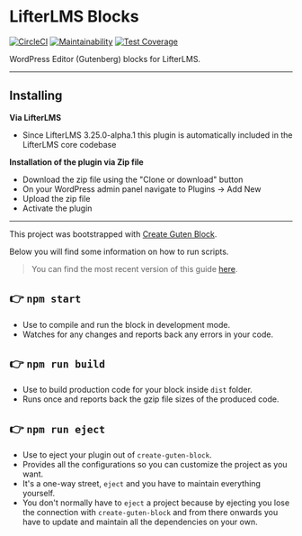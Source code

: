 LifterLMS Blocks
================

[![CircleCI](https://circleci.com/gh/gocodebox/lifterlms-blocks.svg?style=svg)](https://circleci.com/gh/gocodebox/lifterlms-blocks)
[![Maintainability](https://api.codeclimate.com/v1/badges/49df50fa2a04ab1f8e55/maintainability)](https://codeclimate.com/github/gocodebox/lifterlms-blocks/maintainability)
[![Test Coverage](https://api.codeclimate.com/v1/badges/49df50fa2a04ab1f8e55/test_coverage)](https://codeclimate.com/github/gocodebox/lifterlms-blocks/test_coverage)

WordPress Editor (Gutenberg) blocks for LifterLMS.

---

## Installing

**Via LifterLMS**

+ Since LifterLMS 3.25.0-alpha.1 this plugin is automatically included in the LifterLMS core codebase

**Installation of the plugin via Zip file**

+ Download the zip file using the "Clone or download" button
+ On your WordPress admin panel navigate to Plugins -> Add New
+ Upload the zip file
+ Activate the plugin

---

This project was bootstrapped with [Create Guten Block](https://github.com/ahmadawais/create-guten-block).

Below you will find some information on how to run scripts.

>You can find the most recent version of this guide [here](https://github.com/ahmadawais/create-guten-block).

## 👉  `npm start`
- Use to compile and run the block in development mode.
- Watches for any changes and reports back any errors in your code.

## 👉  `npm run build`
- Use to build production code for your block inside `dist` folder.
- Runs once and reports back the gzip file sizes of the produced code.

## 👉  `npm run eject`
- Use to eject your plugin out of `create-guten-block`.
- Provides all the configurations so you can customize the project as you want.
- It's a one-way street, `eject` and you have to maintain everything yourself.
- You don't normally have to `eject` a project because by ejecting you lose the connection with `create-guten-block` and from there onwards you have to update and maintain all the dependencies on your own.
